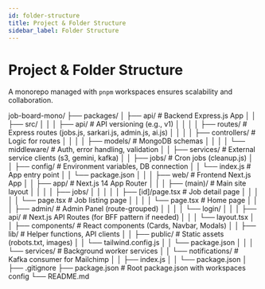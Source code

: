 ```yaml
---
id: folder-structure
title: Project & Folder Structure
sidebar_label: Folder Structure
---
```


# Project & Folder Structure

A monorepo managed with `pnpm` workspaces ensures scalability and collaboration.

job-board-mono/
├── packages/
│   ├── api/                 # Backend Express.js App
│   │   ├── src/
│   │   │   ├── api/         # API versioning (e.g., v1)
│   │   │   │   ├── routes/      # Express routes (jobs.js, sarkari.js, admin.js, ai.js)
│   │   │   │   ├── controllers/ # Logic for routes
│   │   │   │   ├── models/      # MongoDB schemas
│   │   │   │   └── middleware/  # Auth, error handling, validation
│   │   ├── services/      # External service clients (s3, gemini, kafka)
│   │   ├── jobs/          # Cron jobs (cleanup.js)
│   │   ├── config/        # Environment variables, DB connection
│   │   └── index.js       # App entry point
│   │   └── package.json
│   │
│   ├── web/                 # Frontend Next.js App
│   │   ├── app/             # Next.js 14 App Router
│   │   │   ├── (main)/        # Main site layout
│   │   │   │   ├── jobs/
│   │   │   │   │   ├── [id]/page.tsx # Job detail page
│   │   │   │   │   └── page.tsx      # Job listing page
│   │   │   │   └── page.tsx          # Home page
│   │   │   ├── admin/       # Admin Panel (route-grouped)
│   │   │   │   └── login/
│   │   │   ├── api/         # Next.js API Routes (for BFF pattern if needed)
│   │   │   └── layout.tsx
│   │   ├── components/      # React components (Cards, Navbar, Modals)
│   │   ├── lib/             # Helper functions, API clients
│   │   ├── public/          # Static assets (robots.txt, images)
│   │   └── tailwind.config.js
│   │   └── package.json
│   │
│   └── services/            # Background worker services
│   │   └── notifications/   # Kafka consumer for Mailchimp
│   │       ├── index.js
│   │       └── package.json
│
├── .gitignore
├── package.json             # Root package.json with workspaces config
└── README.md
